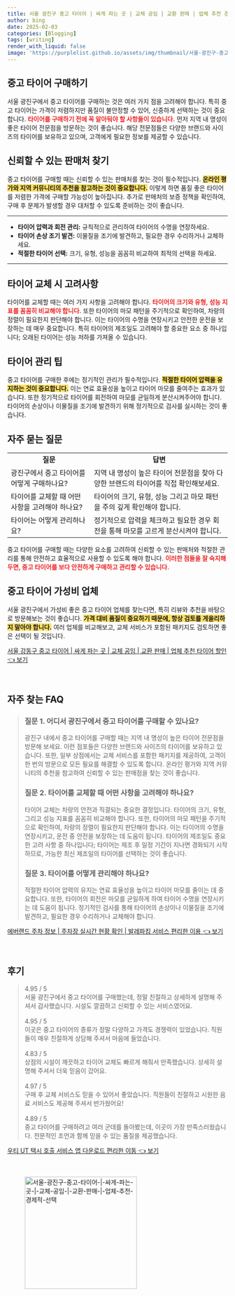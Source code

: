 ```yaml
---
title: 서울 광진구 중고 타이어 | 싸게 파는 곳 | 교체 공임 | 교환 판매 | 업체 추천 경제적 선택
author: bing
date: 2025-02-03
categories: [Blogging]
tags: [writing]
render_with_liquid: false
image: 'https://purplelist.github.io/assets/img/thumbnail/서울-광진구-중고-타이어-|-싸게-파는-곳-|-교체-공임-|-교환-판매-|-업체-추천-경제적-선택.webp'
---
```



<h2 id='중고 타이어 구매하기'>중고 타이어 구매하기</h2>

<p>서울 광진구에서 중고 타이어를 구매하는 것은 여러 가지 점을 고려해야 합니다. 특히 중고 타이어는 가격이 저렴하지만 품질이 불안정할 수 있어, 신중하게 선택하는 것이 중요합니다. <b><span style="color: #ee2323;">타이어를 구매하기 전에 꼭 알아둬야 할 사항들이 있습니다.</span></b> 먼저 지역 내 명성이 좋은 타이어 전문점을 방문하는 것이 좋습니다. 해당 전문점들은 다양한 브랜드와 사이즈의 타이어를 보유하고 있으며, 고객에게 필요한 정보를 제공할 수 있습니다.</p>

<h2 id='신뢰할 수 있는 판매처 찾기'>신뢰할 수 있는 판매처 찾기</h2>

<p>중고 타이어를 구매할 때는 신뢰할 수 있는 판매처를 찾는 것이 필수적입니다. <b><span style="background-color: #ffe066;">온라인 평가와 지역 커뮤니티의 추천을 참고하는 것이 중요합니다.</span></b> 이렇게 하면 품질 좋은 타이어를 저렴한 가격에 구매할 가능성이 높아집니다. 추가로 판매처의 보증 정책을 확인하여, 구매 후 문제가 발생할 경우 대처할 수 있도록 준비하는 것이 좋습니다.</p>

<hr />

<ul>
    <li><b>타이어 압력과 회전 관리:</b> 규칙적으로 관리하여 타이어의 수명을 연장하세요.</li>
    <li><b>타이어 손상 조기 발견:</b> 이물질을 조기에 발견하고, 필요한 경우 수리하거나 교체하세요.</li>
    <li><b>적절한 타이어 선택:</b> 크기, 유형, 성능을 꼼꼼히 비교하여 최적의 선택을 하세요.</li>
</ul>

<hr />

<h2 id='타이어 교체 시 고려사항'>타이어 교체 시 고려사항</h2>

<p>타이어를 교체할 때는 여러 가지 사항을 고려해야 합니다. <b><span style="color: #ee2323;">타이어의 크기와 유형, 성능 지표를 꼼꼼히 비교해야 합니다.</span></b> 또한 타이어의 마모 패턴을 주기적으로 확인하여, 차량의 정렬이 필요한지 판단해야 합니다. 이는 타이어의 수명을 연장시키고 안전한 운전을 보장하는 데 매우 중요합니다. 특히 타이어의 제조일도 고려해야 할 중요한 요소 중 하나입니다; 오래된 타이어는 성능 저하를 가져올 수 있습니다.</p>

<h2 id='타이어 관리 팁'>타이어 관리 팁</h2>

<p>중고 타이어를 구매한 후에는 정기적인 관리가 필수적입니다. <b><span style="background-color: #ffe066;">적절한 타이어 압력을 유지하는 것이 중요합니다.</span></b> 이는 연료 효율성을 높이고 타이어 마모를 줄여주는 효과가 있습니다. 또한 정기적으로 타이어를 회전하여 마모를 균일하게 분산시켜주어야 합니다. 타이어의 손상이나 이물질을 조기에 발견하기 위해 정기적으로 검사를 실시하는 것이 좋습니다.</p>

<h2 id='자주 묻는 질문'>자주 묻는 질문</h2>

<table>
    <tr>
        <td style="text-align: center; height: 17px;"><b>질문</b></td>
        <td style="text-align: center; height: 17px;"><b>답변</b></td>
    </tr>
    <tr>
        <td>광진구에서 중고 타이어를 어떻게 구매하나요?</td>
        <td>지역 내 명성이 높은 타이어 전문점을 찾아 다양한 브랜드의 타이어를 직접 확인해보세요.</td>
    </tr>
    <tr>
        <td>타이어를 교체할 때 어떤 사항을 고려해야 하나요?</td>
        <td>타이어의 크기, 유형, 성능 그리고 마모 패턴을 주의 깊게 확인해야 합니다.</td>
    </tr>
    <tr>
        <td>타이어는 어떻게 관리하나요?</td>
        <td>정기적으로 압력을 체크하고 필요한 경우 회전을 통해 마모를 고르게 분산시켜야 합니다.</td>
    </tr>
</table>

<p>중고 타이어를 구매할 때는 다양한 요소를 고려하여 신뢰할 수 있는 판매처와 적절한 관리를 통해 안전하고 효율적으로 사용할 수 있도록 해야 합니다. <b><span style="color: #ee2323;">이러한 점들을 잘 숙지해 두면, 중고 타이어를 보다 안전하게 구매하고 관리할 수 있습니다.</span></b></p>

<h2 id='중고 타이어 가성비 업체'>중고 타이어 가성비 업체</h2>

<p>서울 광진구에서 가성비 좋은 중고 타이어 업체를 찾는다면, 특히 리뷰와 추천을 바탕으로 방문해보는 것이 좋습니다. <b><span style="background-color: #ffe066;">가격 대비 품질이 중요하기 때문에, 항상 검토를 게을리하지 말아야 합니다.</span></b> 여러 업체를 비교해보고, 교체 서비스가 포함된 패키지도 검토하면 좋은 선택이 될 것입니다.</p>


<p><a class="click-button" title="서울 강동구 중고 타이어 | 싸게 파는 곳 | 교체 공임 | 교환 판매 | 업체 추천 타이어 할인" href="https://purplelist.github.io/posts/%EC%84%9C%EC%9A%B8-%EA%B0%95%EB%8F%99%EA%B5%AC-%EC%A4%91%EA%B3%A0-%ED%83%80%EC%9D%B4%EC%96%B4-%EC%8B%B8%EA%B2%8C-%ED%8C%8C%EB%8A%94-%EA%B3%B3-%EA%B5%90%EC%B2%B4-%EA%B3%B5%EC%9E%84-%EA%B5%90%ED%99%98-%ED%8C%90%EB%A7%A4-%EC%97%85%EC%B2%B4-%EC%B6%94%EC%B2%9C-%ED%83%80%EC%9D%B4%EC%96%B4-%ED%95%A0%EC%9D%B8/" rel="dofollow">서울 강동구 중고 타이어 | 싸게 파는 곳 | 교체 공임 | 교환 판매 | 업체 추천 타이어 할인 👈 보기</a></p><br>
<h2 id='자주_찾는_FAQ'>자주 찾는 FAQ</h2>
<div itemscope="" itemtype="https://schema.org/FAQPage"> 
<blockquote> 
<div itemscope="" itemprop="mainEntity" itemtype="https://schema.org/Question"> 
<h3 itemprop="name">질문 1. 어디서 광진구에서 중고 타이어를 구매할 수 있나요?</h3> 
<div itemscope="" itemprop="acceptedAnswer" itemtype="https://schema.org/Answer"> 
<span itemprop="text"> 
<p>광진구 내에서 중고 타이어를 구매할 때는 지역 내 명성이 높은 타이어 전문점을 방문해 보세요. 이런 점포들은 다양한 브랜드와 사이즈의 타이어를 보유하고 있습니다. 또한, 일부 상점에서는 교체 서비스를 포함한 패키지를 제공하여, 고객이 한 번의 방문으로 모든 필요를 해결할 수 있도록 합니다. 온라인 평가와 지역 커뮤니티의 추천을 참고하여 신뢰할 수 있는 판매점을 찾는 것이 좋습니다.</p> 
</span> 
</div> 
</div> 

<div itemscope="" itemprop="mainEntity" itemtype="https://schema.org/Question"> 
<h3 itemprop="name">질문 2. 타이어를 교체할 때 어떤 사항을 고려해야 하나요?</h3> 
<div itemscope="" itemprop="acceptedAnswer" itemtype="https://schema.org/Answer"> 
<span itemprop="text"> 
<p>타이어 교체는 차량의 안전과 직결되는 중요한 결정입니다. 타이어의 크기, 유형, 그리고 성능 지표를 꼼꼼히 비교해야 합니다. 또한, 타이어의 마모 패턴을 주기적으로 확인하여, 차량의 정렬이 필요한지 판단해야 합니다. 이는 타이어의 수명을 연장시키고, 운전 중 안전을 보장하는 데 도움이 됩니다. 타이어의 제조일도 중요한 고려 사항 중 하나입니다; 타이어는 제조 후 일정 기간이 지나면 경화되기 시작하므로, 가능한 최신 제조일의 타이어를 선택하는 것이 좋습니다.</p> 
</span> 
</div> 
</div> 

<div itemscope="" itemprop="mainEntity" itemtype="https://schema.org/Question"> 
<h3 itemprop="name">질문 3. 타이어를 어떻게 관리해야 하나요?</h3> 
<div itemscope="" itemprop="acceptedAnswer" itemtype="https://schema.org/Answer"> 
<span itemprop="text"> 
<p>적절한 타이어 압력의 유지는 연료 효율성을 높이고 타이어 마모를 줄이는 데 중요합니다. 또한, 타이어의 회전은 마모를 균일하게 하여 타이어 수명을 연장시키는 데 도움이 됩니다. 정기적인 검사를 통해 타이어의 손상이나 이물질을 조기에 발견하고, 필요한 경우 수리하거나 교체해야 합니다.</p> 
</span> 
</div> 
</div> 
</blockquote> 
</div>
<p><a class="click-button" title="에버랜드 주차 정보 | 주차장 실시간 현황 확인 | 발레파킹 서비스 편리한 이용" href="https://purplelist.github.io/posts/%EC%97%90%EB%B2%84%EB%9E%9C%EB%93%9C-%EC%A3%BC%EC%B0%A8-%EC%A0%95%EB%B3%B4-%EC%A3%BC%EC%B0%A8%EC%9E%A5-%EC%8B%A4%EC%8B%9C%EA%B0%84-%ED%98%84%ED%99%A9-%ED%99%95%EC%9D%B8-%EB%B0%9C%EB%A0%88%ED%8C%8C%ED%82%B9-%EC%84%9C%EB%B9%84%EC%8A%A4-%ED%8E%B8%EB%A6%AC%ED%95%9C-%EC%9D%B4%EC%9A%A9/" rel="dofollow">에버랜드 주차 정보 | 주차장 실시간 현황 확인 | 발레파킹 서비스 편리한 이용 👈 보기</a></p><br>
<h2 id='후기'>후기</h2>
<div itemscope itemtype="https://schema.org/Product">
  <blockquote>
  <div itemprop="review" itemscope itemtype="https://schema.org/Review">
      <div itemprop="reviewRating" itemscope itemtype="https://schema.org/Rating"> <span itemprop="ratingValue">4.95</span> / <span itemprop="bestRating">5</span> </div>
      <span itemprop="reviewBody">서울 광진구에서 중고 타이어를 구매했는데, 정말 친절하고 상세하게 설명해 주셔서 감사했습니다. 시설도 깔끔하고 신뢰할 수 있는 서비스였어요.</span>
  </div>
  <br>
  <div itemprop="review" itemscope itemtype="https://schema.org/Review">
      <div itemprop="reviewRating" itemscope itemtype="https://schema.org/Rating"> <span itemprop="ratingValue">4.95</span> / <span itemprop="bestRating">5</span> </div>
      <span itemprop="reviewBody">이곳은 중고 타이어의 종류가 정말 다양하고 가격도 경쟁력이 있었습니다. 직원들이 매우 친절하게 상담해 주셔서 마음에 들었습니다.</span>
  </div>
  <br>
  <div itemprop="review" itemscope itemtype="https://schema.org/Review">
      <div itemprop="reviewRating" itemscope itemtype="https://schema.org/Rating"> <span itemprop="ratingValue">4.83</span> / <span itemprop="bestRating">5</span> </div>
      <span itemprop="reviewBody">상점의 시설이 깨끗하고 타이어 교체도 빠르게 해줘서 만족했습니다. 상세히 설명해 주셔서 더욱 믿음이 갔어요.</span>
  </div>
  <br>
  <div itemprop="review" itemscope itemtype="https://schema.org/Review">
      <div itemprop="reviewRating" itemscope itemtype="https://schema.org/Rating"> <span itemprop="ratingValue">4.97</span> / <span itemprop="bestRating">5</span> </div>
      <span itemprop="reviewBody">구매 후 교체 서비스도 믿을 수 있어서 좋았습니다. 직원들이 친절하고 시원한 음료 서비스도 제공해 주셔서 반가웠어요!</span>
  </div>
  <br>
  <div itemprop="review" itemscope itemtype="https://schema.org/Review">
      <div itemprop="reviewRating" itemscope itemtype="https://schema.org/Rating"> <span itemprop="ratingValue">4.89</span> / <span itemprop="bestRating">5</span> </div>
      <span itemprop="reviewBody">중고 타이어를 구매하려고 여러 군데를 돌아봤는데, 이곳이 가장 만족스러웠습니다. 전문적인 조언과 함께 믿을 수 있는 품질을 제공했습니다.</span>
  </div>
  </blockquote>
</div>
<p><a class="click-button" title="우티 UT 택시 호출 서비스 앱 다운로드 편리한 이동" href="https://purplelist.github.io/posts/%EC%9A%B0%ED%8B%B0-UT-%ED%83%9D%EC%8B%9C-%ED%98%B8%EC%B6%9C-%EC%84%9C%EB%B9%84%EC%8A%A4-%EC%95%B1-%EB%8B%A4%EC%9A%B4%EB%A1%9C%EB%93%9C-%ED%8E%B8%EB%A6%AC%ED%95%9C-%EC%9D%B4%EB%8F%99/" rel="dofollow">우티 UT 택시 호출 서비스 앱 다운로드 편리한 이동 👈 보기</a></p><br>
<figure class="image"><img src="https://purplelist.github.io/assets/img/thumbnail/서울-광진구-중고-타이어-|-싸게-파는-곳-|-교체-공임-|-교환-판매-|-업체-추천-경제적-선택.webp" alt="서울-광진구-중고-타이어-|-싸게-파는-곳-|-교체-공임-|-교환-판매-|-업체-추천-경제적-선택" width="256" height="256"></figure>